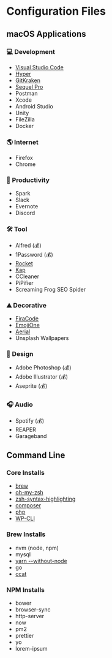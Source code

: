 # Configuration Files

## macOS Applications

### 💻 Development

- [Visual Studio Code](https://code.visualstudio.com/)
- [Hyper](https://hyper.is/)
- [GitKraken](https://www.gitkraken.com/)
- [Sequel Pro](https://www.sequelpro.com/)
- Postman
- Xcode
- Android Studio
- Unity
- FileZilla
- Docker

### 🌎 Internet

- Firefox
- Chrome

### 📝 Productivity

- Spark
- Slack
- Evernote
- Discord

### 🛠️ Tool

- Alfred (💰)
- 1Password (💰)
- [Rocket](https://matthewpalmer.net/rocket/)
- [Kap](https://getkap.co/)
- CCleaner
- PiPifier
- Screaming Frog SEO Spider

### ⛰ Decorative

- [FiraCode](https://github.com/tonsky/FiraCode)
- [EmojiOne](https://github.com/emojione/emojione)
- [Aerial](https://github.com/JohnCoates/Aerial)
- Unsplash Wallpapers

### 🎨 Design

- Adobe Photoshop (💰)
- Adobe Illustrator (💰)
- Aseprite (💰)

### 🎧 Audio

- Spotify (💰)
- REAPER
- Garageband

## Command Line

### Core Installs

- [brew](https://brew.sh/)
- [oh-my-zsh](https://github.com/robbyrussell/oh-my-zsh)
- [zsh-syntax-highlighting](https://github.com/zsh-users/zsh-syntax-highlighting)
- [composer](https://gist.github.com/vinnizworld/6896317)
- [php](https://php-osx.liip.ch/)
- [WP-CLI](https://wp-cli.org/)

### Brew Installs

- nvm (node, npm)
- mysql
- [yarn --without-node](https://yarnpkg.com/lang/en/)
- go
- [ccat](https://github.com/jingweno/ccat)

### NPM Installs

- bower
- browser-sync
- http-server
- now
- pm2
- prettier
- yo
- lorem-ipsum
